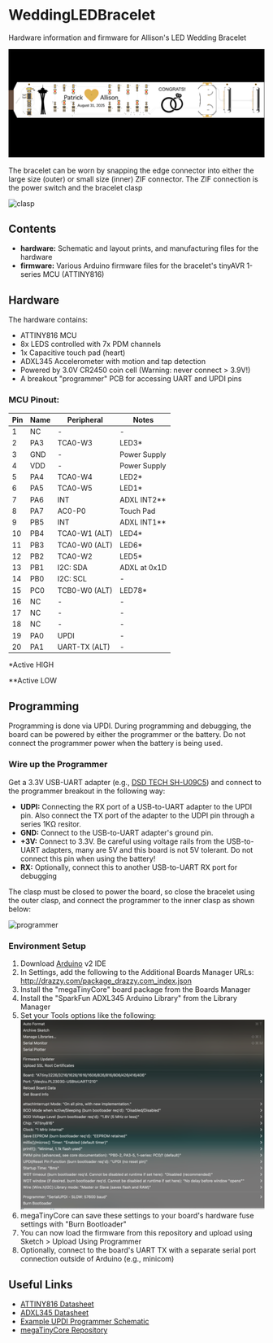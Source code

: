 # WeddingLEDBracelet
Hardware information and firmware for Allison's LED Wedding Bracelet

![PCB](images/PCB.png)

The bracelet can be worn by snapping the edge connector into either the large size (outer) or small size (inner) ZIF connector. The ZIF connection is the power switch and the bracelet clasp

<img src="images/clasp.png" alt="clasp" width="400">

## Contents

* **hardware:** Schematic and layout prints, and manufacturing files for the hardware
* **firmware:** Various Arduino firmware files for the bracelet's tinyAVR 1-series MCU (ATTINY816)


## Hardware

The hardware contains:

* ATTINY816 MCU
* 8x LEDS controlled with 7x PDM channels
* 1x Capacitive touch pad (heart)
* ADXL345 Accelerometer with motion and tap detection
* Powered by 3.0V CR2450 coin cell (Warning: never connect > 3.9V!)
* A breakout "programmer" PCB for accessing UART and UPDI pins

### MCU Pinout:

| Pin | Name | Peripheral       | Notes          |
|-----|------|------------------|----------------|
| 1   | NC   | -                |  -             |
| 2   | PA3  | TCA0-W3          | LED3*          |
| 3   | GND  | -                | Power Supply   |
| 4   | VDD  | -                | Power Supply   |
| 5   | PA4  | TCA0-W4          | LED2*          |
| 6   | PA5  | TCA0-W5          | LED1*          |
| 7   | PA6  | INT              | ADXL INT2**    |
| 8   | PA7  | AC0-P0           | Touch Pad      |
| 9   | PB5  | INT              | ADXL INT1**    |
| 10  | PB4  | TCA0-W1 (ALT)    | LED4*          |
| 11  | PB3  | TCA0-W0 (ALT)    | LED6*          |
| 12  | PB2  | TCA0-W2          | LED5*          |
| 13  | PB1  | I2C: SDA         | ADXL at 0x1D   |
| 14  | PB0  | I2C: SCL         | -              |
| 15  | PC0  | TCB0-W0 (ALT)    | LED78*         |
| 16  | NC   | -                | -              |
| 17  | NC   | -                | -              |
| 18  | NC   | -                | -              |
| 19  | PA0  | UPDI             | -              |
| 20  | PA1  | UART-TX (ALT)    | -              |

\*Active HIGH

\*\*Active LOW


## Programming
Programming is done via UPDI. During programming and debugging, the board can be powered by either the programmer or the battery. Do not connect the programmer power when the battery is being used. 

### Wire up the Programmer
Get a 3.3V USB-UART adapter (e.g., [DSD TECH SH-U09C5](https://a.co/d/dYEtSY1)) and connect to the programmer breakout in the following way:

* **UDPI:** Connecting the RX port of a USB-to-UART adapter to the UPDI pin. Also connect the TX port of the adapter to the UDPI pin through a series 1KΩ resitor.
* **GND:** Connect to the USB-to-UART adapter's ground pin.
* **+3V:** Connect to 3.3V. Be careful using voltage rails from the USB-to-UART adapters, many are 5V and this board is not 5V tolerant. Do not connect this pin when using the battery!
* **RX:** Optionally, connect this to another USB-to-UART RX port for debugging

The clasp must be closed to power the board, so close the bracelet using the outer clasp, and connect the programmer to the inner clasp as shown below:

<img src="images/programmer.png" alt="programmer" width="400">

### Environment Setup
1. Download [Arduino](https://www.arduino.cc/en/software/) v2 IDE
1. In Settings, add the following to the Additional Boards Manager URLs: http://drazzy.com/package_drazzy.com_index.json
1. Install the "megaTinyCore" board package from the Boards Manager
1. Install the "SparkFun ADXL345 Arduino Library" from the Library Manager
1. Set your Tools options like the following: <br /><img src="images/boardsettings.png" alt="Board Settings" width="500">
1. megaTinyCore can save these settings to your board's hardware fuse settings with "Burn Bootloader"
1. You can now load the firmware from this repository and upload using Sketch > Upload Using Programmer
1. Optionally, connect to the board's UART TX with a separate serial port connection outside of Arduino (e.g., minicom)



## Useful Links
- [ATTINY816 Datasheet](https://ww1.microchip.com/downloads/aemDocuments/documents/MCU08/ProductDocuments/DataSheets/ATtiny417-814-816-817-DataSheet-DS40002288A.pdf)  
- [ADXL345 Datasheet](https://www.analog.com/media/en/technical-documentation/data-sheets/adxl345.pdf)  
- [Example UPDI Programmer Schematic](https://learn.adafruit.com/adafruit-updi-friend/downloads)  
- [megaTinyCore Repository](https://github.com/SpenceKonde/megaTinyCore/tree/master)  



